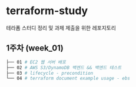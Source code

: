 # terraform-study
테라폼 스터디 정리 및 과제 제출을 위한 레포지토리
## 1주차 (week_01)
```bash
├── 01 # EC2 웹 서버 배포
├── 02 # AWS S3/DynamoDB 백엔드 && 백엔드 테스트
├── 03 # lifecycle - precondition
└── 04 # terraform document example usage - ebs
```
